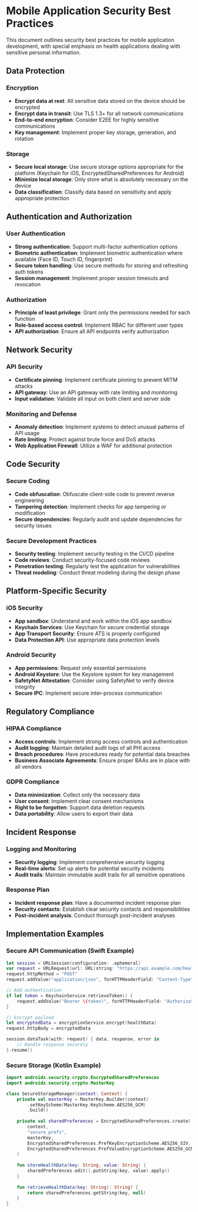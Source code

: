 # Mobile Application Security Best Practices

This document outlines security best practices for mobile application development, with special emphasis on health applications dealing with sensitive personal information.

## Data Protection

### Encryption
- **Encrypt data at rest**: All sensitive data stored on the device should be encrypted
- **Encrypt data in transit**: Use TLS 1.3+ for all network communications
- **End-to-end encryption**: Consider E2EE for highly sensitive communications
- **Key management**: Implement proper key storage, generation, and rotation

### Storage
- **Secure local storage**: Use secure storage options appropriate for the platform (Keychain for iOS, EncryptedSharedPreferences for Android)
- **Minimize local storage**: Only store what is absolutely necessary on the device
- **Data classification**: Classify data based on sensitivity and apply appropriate protection

## Authentication and Authorization

### User Authentication
- **Strong authentication**: Support multi-factor authentication options
- **Biometric authentication**: Implement biometric authentication where available (Face ID, Touch ID, fingerprint)
- **Secure token handling**: Use secure methods for storing and refreshing auth tokens
- **Session management**: Implement proper session timeouts and revocation

### Authorization
- **Principle of least privilege**: Grant only the permissions needed for each function
- **Role-based access control**: Implement RBAC for different user types
- **API authorization**: Ensure all API endpoints verify authorization

## Network Security

### API Security
- **Certificate pinning**: Implement certificate pinning to prevent MITM attacks
- **API gateway**: Use an API gateway with rate limiting and monitoring
- **Input validation**: Validate all input on both client and server side

### Monitoring and Defense
- **Anomaly detection**: Implement systems to detect unusual patterns of API usage
- **Rate limiting**: Protect against brute force and DoS attacks
- **Web Application Firewall**: Utilize a WAF for additional protection

## Code Security

### Secure Coding
- **Code obfuscation**: Obfuscate client-side code to prevent reverse engineering
- **Tampering detection**: Implement checks for app tampering or modification
- **Secure dependencies**: Regularly audit and update dependencies for security issues

### Secure Development Practices
- **Security testing**: Implement security testing in the CI/CD pipeline
- **Code reviews**: Conduct security-focused code reviews
- **Penetration testing**: Regularly test the application for vulnerabilities
- **Threat modeling**: Conduct threat modeling during the design phase

## Platform-Specific Security

### iOS Security
- **App sandbox**: Understand and work within the iOS app sandbox
- **Keychain Services**: Use Keychain for secure credential storage
- **App Transport Security**: Ensure ATS is properly configured
- **Data Protection API**: Use appropriate data protection levels

### Android Security
- **App permissions**: Request only essential permissions
- **Android Keystore**: Use the Keystore system for key management
- **SafetyNet Attestation**: Consider using SafetyNet to verify device integrity
- **Secure IPC**: Implement secure inter-process communication

## Regulatory Compliance

### HIPAA Compliance
- **Access controls**: Implement strong access controls and authentication
- **Audit logging**: Maintain detailed audit logs of all PHI access
- **Breach procedures**: Have procedures ready for potential data breaches
- **Business Associate Agreements**: Ensure proper BAAs are in place with all vendors

### GDPR Compliance
- **Data minimization**: Collect only the necessary data
- **User consent**: Implement clear consent mechanisms
- **Right to be forgotten**: Support data deletion requests
- **Data portability**: Allow users to export their data

## Incident Response

### Logging and Monitoring
- **Security logging**: Implement comprehensive security logging
- **Real-time alerts**: Set up alerts for potential security incidents
- **Audit trails**: Maintain immutable audit trails for all sensitive operations

### Response Plan
- **Incident response plan**: Have a documented incident response plan
- **Security contacts**: Establish clear security contacts and responsibilities
- **Post-incident analysis**: Conduct thorough post-incident analyses

## Implementation Examples

### Secure API Communication (Swift Example)
```swift
let session = URLSession(configuration: .ephemeral)
var request = URLRequest(url: URL(string: "https://api.example.com/health-data")!)
request.httpMethod = "POST"
request.addValue("application/json", forHTTPHeaderField: "Content-Type")

// Add authentication
if let token = KeychainService.retrieveToken() {
    request.addValue("Bearer \(token)", forHTTPHeaderField: "Authorization")
}

// Encrypt payload
let encryptedData = encryptionService.encrypt(healthData)
request.httpBody = encryptedData

session.dataTask(with: request) { data, response, error in
    // Handle response securely
}.resume()
```

### Secure Storage (Kotlin Example)
```kotlin
import androidx.security.crypto.EncryptedSharedPreferences
import androidx.security.crypto.MasterKey

class SecureStorageManager(context: Context) {
    private val masterKey = MasterKey.Builder(context)
        .setKeyScheme(MasterKey.KeyScheme.AES256_GCM)
        .build()
    
    private val sharedPreferences = EncryptedSharedPreferences.create(
        context,
        "secure_prefs",
        masterKey,
        EncryptedSharedPreferences.PrefKeyEncryptionScheme.AES256_SIV,
        EncryptedSharedPreferences.PrefValueEncryptionScheme.AES256_GCM
    )
    
    fun storeHealthData(key: String, value: String) {
        sharedPreferences.edit().putString(key, value).apply()
    }
    
    fun retrieveHealthData(key: String): String? {
        return sharedPreferences.getString(key, null)
    }
}
```

